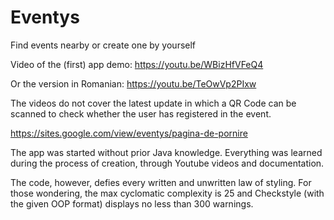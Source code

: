 # Eventys
Find events nearby or create one by yourself 

Video of the (first) app demo:
https://youtu.be/WBizHfVFeQ4

Or the version in Romanian:
https://youtu.be/TeOwVp2PIxw

The videos do not cover the latest update in which a QR Code can be scanned to check whether the user has registered in the event.

https://sites.google.com/view/eventys/pagina-de-pornire

The app was started without prior Java knowledge. Everything was learned during the process of creation, through Youtube videos and documentation. 

The code, however, defies every written and unwritten law of styling. For those wondering, the max cyclomatic complexity is 25 and Checkstyle (with the given OOP format) displays no less than 300 warnings.
